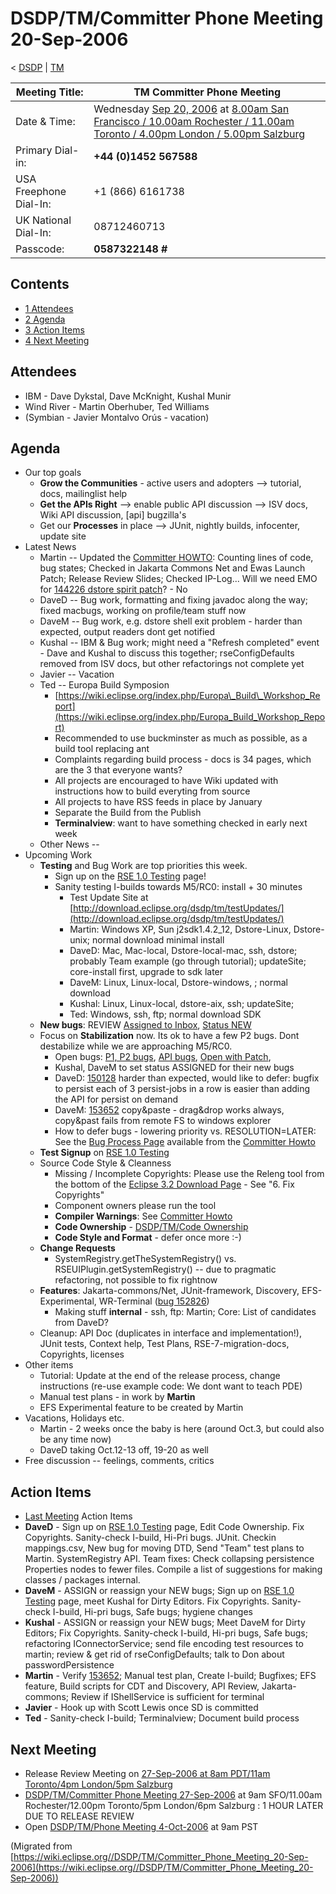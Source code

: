 

DSDP/TM/Committer Phone Meeting 20-Sep-2006
===========================================

< [DSDP](/DSDP "DSDP")‎ | [TM](/DSDP/TM "DSDP/TM")

| Meeting Title: | **TM Committer Phone Meeting** |
| --- | --- |
| Date & Time: | Wednesday [Sep 20, 2006](/index.php?title=Sep_20,_2006&action=edit&redlink=1 "Sep 20, 2006 (page does not exist)") at [8.00am San Francisco / 10.00am Rochester / 11.00am Toronto / 4.00pm London / 5.00pm Salzburg](http://www.timeanddate.com/worldclock/meetingdetails.html?year=2006&month=9&day=20&hour=15&min=00&sec=0&p1=224&p2=159&p3=250&p4=136&p5=223&iv=1800) |
| Primary Dial-in: | **+44 (0)1452 567588** |
| USA Freephone Dial-In: | +1 (866) 6161738 |
| UK National Dial-In: | 08712460713 |
| Passcode: | **0587322148 #** |

Contents
--------

*   [1 Attendees](#Attendees)
*   [2 Agenda](#Agenda)
*   [3 Action Items](#Action-Items)
*   [4 Next Meeting](#Next-Meeting)

Attendees
---------

*   IBM - Dave Dykstal, Dave McKnight, Kushal Munir
*   Wind River - Martin Oberhuber, Ted Williams
*   (Symbian - Javier Montalvo Orús - vacation)

Agenda
------

*   Our top goals
    *   **Grow the Communities** \- active users and adopters --> tutorial, docs, mailinglist help
    *   **Get the APIs Right** --\> enable public API discussion --> ISV docs, Wiki API discussion, \[api\] bugzilla's
    *   Get our **Processes** in place --> JUnit, nightly builds, infocenter, update site
*   Latest News
    *   Martin -- Updated the [Committer HOWTO](https://www.eclipse.org/dsdp/tm/development/committer_howto.php): Counting lines of code, bug states; Checked in Jakarta Commons Net and Ewas Launch Patch; Release Review Slides; Checked IP-Log... Will we need EMO for [144226 dstore spirit patch](https://bugs.eclipse.org/bugs/show_bug.cgi?id=144226)? \- No
    *   DaveD -- Bug work, formatting and fixing javadoc along the way; fixed macbugs, working on profile/team stuff now
    *   DaveM -- Bug work, e.g. dstore shell exit problem - harder than expected, output readers dont get notified
    *   Kushal -- IBM & Bug work; might need a "Refresh completed" event - Dave and Kushal to discuss this together; rseConfigDefaults removed from ISV docs, but other refactorings not complete yet
    *   Javier -- Vacation
    *   Ted -- Europa Build Symposion
        *   [https://wiki.eclipse.org/index.php/Europa\_Build\_Workshop_Report](https://wiki.eclipse.org/index.php/Europa_Build_Workshop_Report)
        *   Recommended to use buckminster as much as possible, as a build tool replacing ant
        *   Complaints regarding build process - docs is 34 pages, which are the 3 that everyone wants?
        *   All projects are encouraged to have Wiki updated with instructions how to build everyting from source
        *   All projects to have RSS feeds in place by January
        *   Separate the Build from the Publish
        *   **Terminalview**: want to have something checked in early next week
    *   Other News --
*   Upcoming Work
    *   **Testing** and Bug Work are top priorities this week.
        *   Sign up on the [RSE 1.0 Testing](/RSE_1.0_Testing "RSE 1.0 Testing") page!
        *   Sanity testing I-builds towards M5/RC0: install + 30 minutes
            *   Test Update Site at [http://download.eclipse.org/dsdp/tm/testUpdates/](http://download.eclipse.org/dsdp/tm/testUpdates/)
            *   Martin: Windows XP, Sun j2sdk1.4.2_12, Dstore-Linux, Dstore-unix; normal download minimal install
            *   DaveD: Mac, Mac-local, Dstore-local-mac, ssh, dstore; probably Team example (go through tutorial); updateSite; core-install first, upgrade to sdk later
            *   DaveM: Linux, Linux-local, Dstore-windows, ; normal download
            *   Kushal: Linux, Linux-local, dstore-aix, ssh; updateSite;
            *   Ted: Windows, ssh, ftp; normal download SDK
    *   **New bugs**: REVIEW [Assigned to Inbox](https://bugs.eclipse.org/bugs/buglist.cgi?query_format=advanced&classification=DSDP&product=Target+Management&component=RSE&bug_status=UNCONFIRMED&bug_status=NEW&bug_status=ASSIGNED&bug_status=REOPENED&emailassigned_to1=1&emailtype1=exact&email1=dsdp.tm.rse-inbox%40eclipse.org&cmdtype=doit), [Status NEW](https://bugs.eclipse.org/bugs/buglist.cgi?query_format=advanced&classification=DSDP&product=Target+Management&component=RSE&bug_status=NEW&cmdtype=doit)
    *   Focus on **Stabilization** now. Its ok to have a few P2 bugs. Dont destabilize while we are approaching M5/RC0.
        *   Open bugs: [P1, P2 bugs](https://bugs.eclipse.org/bugs/buglist.cgi?query_format=advanced&classification=DSDP&product=Target+Management&component=RSE&bug_status=UNCONFIRMED&bug_status=NEW&bug_status=ASSIGNED&bug_status=REOPENED&priority=P1&priority=P2&cmdtype=doit), [API bugs](https://bugs.eclipse.org/bugs/buglist.cgi?query_format=advanced&short_desc_type=allwordssubstr&short_desc=%5Bapi&classification=DSDP&product=Target+Management&component=RSE&bug_status=UNCONFIRMED&bug_status=NEW&bug_status=ASSIGNED&bug_status=REOPENED&cmdtype=doit), [Open with Patch](https://bugs.eclipse.org/bugs/buglist.cgi?query_format=advanced&classification=DSDP&product=Target+Management&component=RSE&bug_status=UNCONFIRMED&bug_status=NEW&bug_status=ASSIGNED&bug_status=REOPENED&cmdtype=doit&field0-0-0=attachments.ispatch&type0-0-0=equals&value0-0-0=1),
        *   Kushal, DaveM to set status ASSIGNED for their new bugs
        *   DaveD: [150128](https://bugs.eclipse.org/bugs/show_bug.cgi?id=150168) harder than expected, would like to defer: bugfix to persist each of 3 persist-jobs in a row is easier than adding the API for persist on demand
        *   DaveM: [153652](https://bugs.eclipse.org/bugs/show_bug.cgi?id=153652) copy&paste - drag&drop works always, copy&past fails from remote FS to windows explorer
        *   How to defer bugs - lowering priority vs. RESOLUTION=LATER: See the [Bug Process Page](https://www.eclipse.org/dsdp/tm/development/bug_process.php) available from the [Committer Howto](https://www.eclipse.org/dsdp/tm/development/committer_howto.php)
    *   **Test Signup** on [RSE 1.0 Testing](/RSE_1.0_Testing "RSE 1.0 Testing")
    *   Source Code Style & Cleanness
        *   Missing / Incomplete Copyrights: Please use the Releng tool from the bottom of the [Eclipse 3.2 Download Page](http://download.eclipse.org/eclipse/downloads/drops/R-3.2-200606291905/index.php) \- See "6. Fix Copyrights"
        *   Component owners please run the tool
        *   **Compiler Warnings**: See [Committer Howto](https://www.eclipse.org/dsdp/tm/development/compiler_warnings.php)
        *   **Code Ownership** \- [DSDP/TM/Code Ownership](/DSDP/TM/Code_Ownership "DSDP/TM/Code Ownership")
        *   **Code Style and Format** \- defer once more :-)
    *   **Change Requests**
        *   SystemRegistry.getTheSystemRegistry() vs. RSEUIPlugin.getSystemRegistry() -- due to pragmatic refactoring, not possible to fix rightnow
    *   **Features**: Jakarta-commons/Net, JUnit-framework, Discovery, EFS-Experimental, WR-Terminal ([bug 152826](https://bugs.eclipse.org/bugs/show_bug.cgi?id=152826))
        *   Making stuff **internal** \- ssh, ftp: Martin; Core: List of candidates from DaveD?
    *   Cleanup: API Doc (duplicates in interface and implementation!), JUnit tests, Context help, Test Plans, RSE-7-migration-docs, Copyrights, licenses
*   Other items
    *   Tutorial: Update at the end of the release process, change instructions (re-use example code: We dont want to teach PDE)
    *   Manual test plans - in work by **Martin**
    *   EFS Experimental feature to be created by Martin
*   Vacations, Holidays etc.
    *   Martin - 2 weeks once the baby is here (around Oct.3, but could also be any time now)
    *   DaveD taking Oct.12-13 off, 19-20 as well
*   Free discussion -- feelings, comments, critics

  

Action Items
------------

*   [Last Meeting](/DSDP/TM/Committer_Phone_Meeting_13-Sep-2006#Action_Items "DSDP/TM/Committer Phone Meeting 13-Sep-2006") Action Items
*   **DaveD** \- Sign up on [RSE 1.0 Testing](/RSE_1.0_Testing "RSE 1.0 Testing") page, Edit Code Ownership. Fix Copyrights. Sanity-check I-build, Hi-Pri bugs. JUnit. Checkin mappings.csv, New bug for moving DTD, Send "Team" test plans to Martin. SystemRegistry API. Team fixes: Check collapsing persistence Properties nodes to fewer files. Compile a list of suggestions for making classes / packages internal.
*   **DaveM** \- ASSIGN or reassign your NEW bugs; Sign up on [RSE 1.0 Testing](/RSE_1.0_Testing "RSE 1.0 Testing") page, meet Kushal for Dirty Editors. Fix Copyrights. Sanity-check I-build, Hi-pri bugs, Safe bugs; hygiene changes
*   **Kushal** \- ASSIGN or reassign your NEW bugs; Meet DaveM for Dirty Editors; Fix Copyrights. Sanity-check I-build, Hi-pri bugs, Safe bugs; refactoring IConnectorService; send file encoding test resources to martin; review & get rid of rseConfigDefaults; talk to Don about passwordPersistence
*   **Martin** \- Verify [153652](https://bugs.eclipse.org/bugs/show_bug.cgi?id=153652); Manual test plan, Create I-build; Bugfixes; EFS feature, Build scripts for CDT and Discovery, API Review, Jakarta-commons; Review if IShellService is sufficient for terminal
*   **Javier** \- Hook up with Scott Lewis once SD is committed
*   **Ted** \- Sanity-check I-build; Terminalview; Document build process

  

Next Meeting
------------

*   Release Review Meeting on [27-Sep-2006 at 8am PDT/11am Toronto/4pm London/5pm Salzburg](http://www.timeanddate.com/worldclock/meetingdetails.html?year=2006&month=9&day=27&hour=15&min=0&sec=0&p1=224&p2=421&p3=250&p4=136&p5=223)
*   [DSDP/TM/Committer Phone Meeting 27-Sep-2006](/DSDP/TM/Committer_Phone_Meeting_27-Sep-2006 "DSDP/TM/Committer Phone Meeting 27-Sep-2006") at 9am SFO/11.00am Rochester/12.00pm Toronto/5pm London/6pm Salzburg : 1 HOUR LATER DUE TO RELEASE REVIEW
*   Open [DSDP/TM/Phone Meeting 4-Oct-2006](/DSDP/TM/Phone_Meeting_4-Oct-2006 "DSDP/TM/Phone Meeting 4-Oct-2006") at 9am PST


(Migrated from [https://wiki.eclipse.org//DSDP/TM/Committer_Phone_Meeting_20-Sep-2006](https://wiki.eclipse.org//DSDP/TM/Committer_Phone_Meeting_20-Sep-2006))